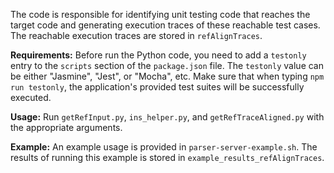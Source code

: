 The code is responsible for identifying unit testing code that reaches the target code and generating execution traces of these reachable test cases. The reachable execution traces are stored in `refAlignTraces`.

**Requirements:**
Before run the Python code, you need to add a `testonly` entry to the `scripts` section of the `package.json` file. The `testonly` value can be either "Jasmine", "Jest", or "Mocha", etc. Make sure that when typing `npm run testonly`, the application's provided test suites will be successfully executed.

**Usage:**
Run `getRefInput.py`, `ins_helper.py`, and `getRefTraceAligned.py` with the appropriate arguments.

**Example:**
An example usage is provided in `parser-server-example.sh`.
The results of running this example is stored in `example_results_refAlignTraces`.

